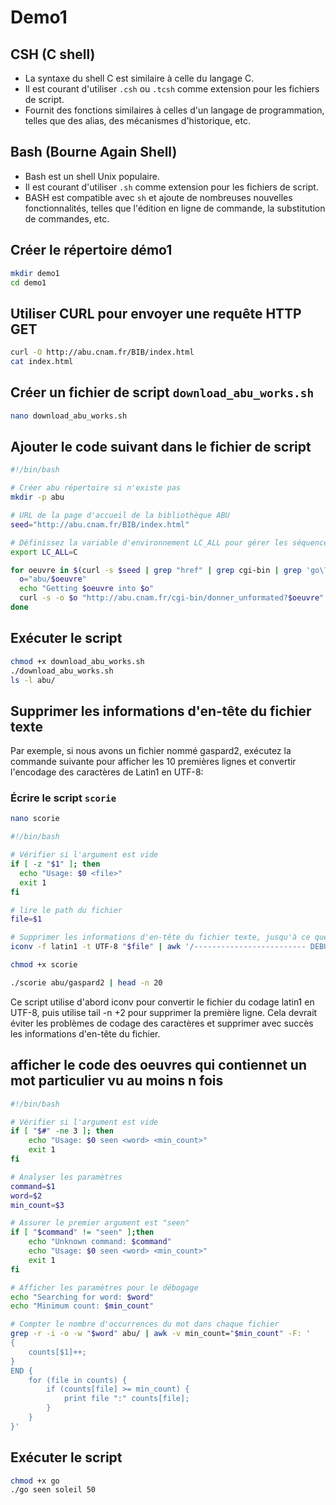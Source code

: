 # Demo1

## CSH (C shell)
- La syntaxe du shell C est similaire à celle du langage C.
- Il est courant d'utiliser `.csh` ou `.tcsh` comme extension pour les fichiers de script.
- Fournit des fonctions similaires à celles d'un langage de programmation, telles que des alias, des mécanismes d'historique, etc.

## Bash (Bourne Again Shell)
- Bash est un shell Unix populaire.
- Il est courant d'utiliser `.sh` comme extension pour les fichiers de script.
- BASH est compatible avec `sh` et ajoute de nombreuses nouvelles fonctionnalités, telles que l'édition en ligne de commande, la substitution de commandes, etc.

## Créer le répertoire démo1
```bash
mkdir demo1
cd demo1
```

## Utiliser CURL pour envoyer une requête HTTP GET
```bash
curl -O http://abu.cnam.fr/BIB/index.html
cat index.html
```

## Créer un fichier de script `download_abu_works.sh`
```bash
nano download_abu_works.sh
```

## Ajouter le code suivant dans le fichier de script
```bash
#!/bin/bash

# Créer abu répertoire si n'existe pas
mkdir -p abu

# URL de la page d'accueil de la bibliothèque ABU
seed="http://abu.cnam.fr/BIB/index.html"

# Définissez la variable d'environnement LC_ALL pour gérer les séquences d'octets illégales
export LC_ALL=C 

for oeuvre in $(curl -s $seed | grep "href" | grep cgi-bin | grep 'go\?' | sed -e 's/.*?\([^"]*\)".*/\1/g'); do
  o="abu/$oeuvre"
  echo "Getting $oeuvre into $o"
  curl -s -o $o "http://abu.cnam.fr/cgi-bin/donner_unformated?$oeuvre"
done

```

## Exécuter le script
```bash
chmod +x download_abu_works.sh
./download_abu_works.sh
ls -l abu/
```

## Supprimer les informations d'en-tête du fichier texte
Par exemple, si nous avons un fichier nommé gaspard2, exécutez la commande suivante pour afficher les 10 premières lignes et convertir l'encodage des caractères de Latin1 en UTF-8:

### Écrire le script `scorie`
```bash
nano scorie
```
```bash
#!/bin/bash

# Vérifier si l'argument est vide
if [ -z "$1" ]; then
  echo "Usage: $0 <file>"
  exit 1
fi

# lire le path du fichier
file=$1

# Supprimer les informations d'en-tête du fichier texte, jusqu'à ce que la ligne de délimitation corresponde
iconv -f latin1 -t UTF-8 "$file" | awk '/------------------------- DEBUT DU FICHIER/ {flag=1; next} flag'
```

```bash
chmod +x scorie

./scorie abu/gaspard2 | head -n 20 
```
Ce script utilise d'abord iconv pour convertir le fichier du codage latin1 en UTF-8, puis utilise tail -n +2 pour supprimer la première ligne. Cela devrait éviter les problèmes de codage des caractères et supprimer avec succès les informations d'en-tête du fichier.

## afficher le code des oeuvres qui contiennet un mot particulier vu au moins n fois
```bash
#!/bin/bash

# Vérifier si l'argument est vide
if [ "$#" -ne 3 ]; then
    echo "Usage: $0 seen <word> <min_count>"
    exit 1
fi

# Analyser les paramètres
command=$1
word=$2
min_count=$3

# Assurer le premier argument est "seen"
if [ "$command" != "seen" ];then
    echo "Unknown command: $command"
    echo "Usage: $0 seen <word> <min_count>"
    exit 1
fi

# Afficher les paramètres pour le débogage
echo "Searching for word: $word"
echo "Minimum count: $min_count"

# Compter le nombre d'occurrences du mot dans chaque fichier
grep -r -i -o -w "$word" abu/ | awk -v min_count="$min_count" -F: '
{
    counts[$1]++;
}
END {
    for (file in counts) {
        if (counts[file] >= min_count) {
            print file ":" counts[file];
        }
    }
}'
```

## Exécuter le script
```bash
chmod +x go
./go seen soleil 50
```
